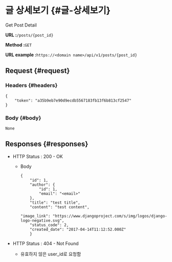 # 글 상세보기 {#글-상세보기}

Get Post Detail

**URL :**`/posts/{post_id}`

**Method :**`GET`

**URL example :**`https://<domain name>/api/v1/posts/{post_id}`

## Request {#request}

### Headers {#headers}

```
{
    "token": "a35b9eb7e90d9ecdb5567183fb13f6b813cf2547"
}
```

### Body {#body}

`None`

## Responses {#responses}

* HTTP Status : 200 - OK

  * Body

    ```
    {
        "id": 1,
        "author": {
            "id": 1,
            "email": "<email>"
        },
        "title": "test title",
        "content": "test content",
        "image_link": "https://www.djangoproject.com/s/img/logos/django-logo-negative.svg",
        "status_code": 2,
        "created_date": "2017-04-14T11:12:52.000Z"
        }
    ```

* HTTP Status : 404 - Not Found

  * 유효하지 않은 user\_id로 요청함



